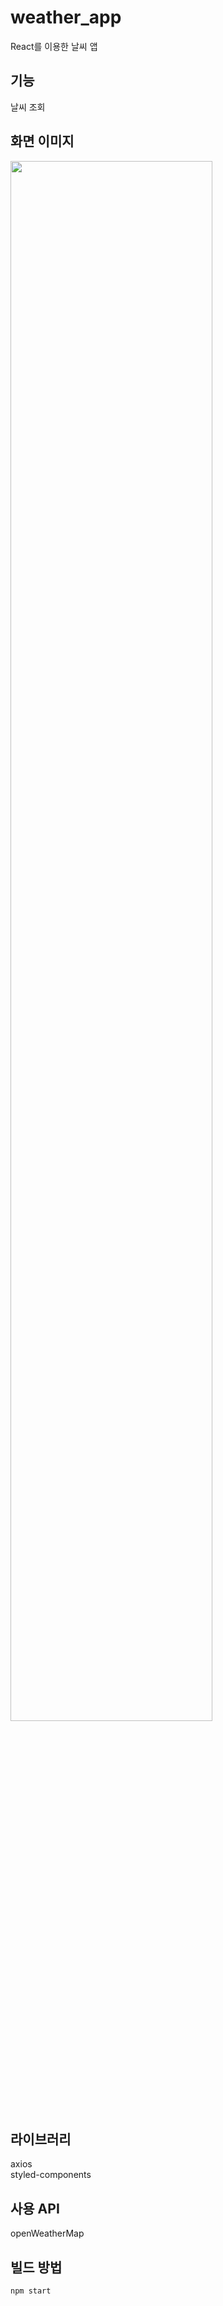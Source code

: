 # weather_app
React를 이용한 날씨 앱

## 기능
날씨 조회

## 화면 이미지
<img width="80%" src="https://user-images.githubusercontent.com/21376061/220892731-e14fe05f-fb78-4649-a027-538c1c454a03.png"/>

## 라이브러리
axios\
styled-components

## 사용 API
openWeatherMap

## 빌드 방법
```
npm start
```

